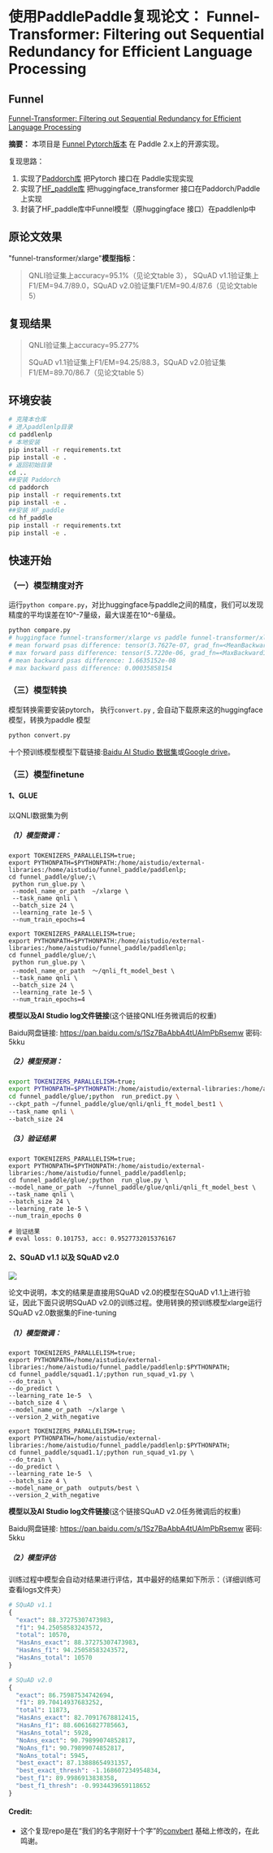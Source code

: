 # 使用PaddlePaddle复现论文： Funnel-Transformer: Filtering out Sequential Redundancy for Efficient Language Processing
## Funnel

[Funnel-Transformer: Filtering out Sequential Redundancy for Efficient Language Processing](https://arxiv.org/pdf/2006.03236.pdf)

**摘要：**
本项目是 [Funnel Pytorch版本](https://github.com/huggingface/transformers/tree/master/src/transformers/models/funnel)  在 Paddle 2.x上的开源实现。

复现思路：
1. 实现了[Paddorch库](https://github.com/zzz2010/paddorch) 把Pytorch 接口在 Paddle实现实现
2. 实现了[HF_paddle库](https://gitee.com/littledesk/hf_transformers_paddle) 把huggingface_transformer 接口在Paddorch/Paddle上实现
3. 封装了HF_paddle库中Funnel模型（原huggingface 接口）在paddlenlp中


## 原论文效果
"funnel-transformer/xlarge"**模型指标**：

> QNLI验证集上accuracy=95.1%（见论文table 3），
> SQuAD v1.1验证集上F1/EM=94.7/89.0，SQuAD v2.0验证集F1/EM=90.4/87.6（见论文table 5）

##  复现结果

> QNLI验证集上accuracy=95.277%
>
> SQuAD v1.1验证集上F1/EM=94.25/88.3，SQuAD v2.0验证集F1/EM=89.70/86.7（见论文table 5）



## 环境安装

```bash
# 克隆本仓库
# 进入paddlenlp目录
cd paddlenlp
# 本地安装
pip install -r requirements.txt
pip install -e .
# 返回初始目录
cd ..
##安装 Paddorch
cd paddorch
pip install -r requirements.txt
pip install -e .
##安装 HF_paddle
cd hf_paddle
pip install -r requirements.txt
pip install -e .

```

## 快速开始

### （一）模型精度对齐
运行`python compare.py`，对比huggingface与paddle之间的精度，我们可以发现精度的平均误差在10^-7量级，最大误差在10^-6量级。
```python
python compare.py
# huggingface funnel-transformer/xlarge vs paddle funnel-transformer/xlarge
# mean forward psas difference: tensor(3.7627e-07, grad_fn=<MeanBackward0>)
# max forward pass difference: tensor(5.7220e-06, grad_fn=<MaxBackward1>)
# mean backward psas difference: 1.6635152e-08
# max backward pass difference: 0.00035858154
```
### （三）模型转换
模型转换需要安装pytorch， 执行`convert.py` , 会自动下载原来这的huggingface 模型，转换为paddle 模型
```python
python convert.py
```

十个预训练模型模型下载链接:[Baidu AI Studio 数据集](https://aistudio.baidu.com/aistudio/datasetdetail/105023)或[Google drive](https://drive.google.com/drive/folders/1eo2Jq0xDd7qO_9-N5lf42WsqQSi7i9aS?usp=sharing)。


### （三）模型finetune

#### 1、GLUE
以QNLI数据集为例

##### （1）模型微调：

```shell
export TOKENIZERS_PARALLELISM=true;
export PYTHONPATH=$PYTHONPATH:/home/aistudio/external-libraries:/home/aistudio/funnel_paddle/paddlenlp; 
cd funnel_paddle/glue/;\
 python run_glue.py \
 --model_name_or_path  ~/xlarge \
 --task_name qnli \
 --batch_size 24 \
 --learning_rate 1e-5 \
 --num_train_epochs=4
```

```shell
export TOKENIZERS_PARALLELISM=true;
export PYTHONPATH=$PYTHONPATH:/home/aistudio/external-libraries:/home/aistudio/funnel_paddle/paddlenlp; 
cd funnel_paddle/glue/;\
 python run_glue.py \
 --model_name_or_path  ～/qnli_ft_model_best \
 --task_name qnli \
 --batch_size 24 \
 --learning_rate 1e-5 \
 --num_train_epochs=4
```
**模型以及AI Studio log文件链接**(这个链接QNLI任务微调后的权重)

Baidu网盘链接: https://pan.baidu.com/s/1Sz7BaAbbA4tUAlmPbRsemw  密码: 5kku


##### （2）模型预测：
```bash
export TOKENIZERS_PARALLELISM=true;
export PYTHONPATH=$PYTHONPATH:/home/aistudio/external-libraries:/home/aistudio/funnel_paddle/paddlenlp; 
cd funnel_paddle/glue/;python  run_predict.py \
--ckpt_path ~/funnel_paddle/glue/qnli/qnli_ft_model_best1 \
--task_name qnli \
--batch_size 24
```

##### （3）验证结果

```shell
export TOKENIZERS_PARALLELISM=true;
export PYTHONPATH=$PYTHONPATH:/home/aistudio/external-libraries:/home/aistudio/funnel_paddle/paddlenlp; 
cd funnel_paddle/glue/;python  run_glue.py \
--model_name_or_path  ~/funnel_paddle/glue/qnli/qnli_ft_model_best \
--task_name qnli \
--batch_size 24 \
--learning_rate 1e-5 \
--num_train_epochs 0

# 验证结果
# eval loss: 0.101753, acc: 0.9527732015376167
```

#### 2、SQuAD v1.1 以及 SQuAD v2.0

![](figure/squad.png)

论文中说明，本文的结果是直接用SQuAD v2.0的模型在SQuAD v1.1上进行验证，因此下面只说明SQuAD v2.0的训练过程。使用转换的预训练模型xlarge运行SQuAD v2.0数据集的Fine-tuning

##### （1）模型微调：

```shell
export TOKENIZERS_PARALLELISM=true;
export PYTHONPATH=/home/aistudio/external-libraries:/home/aistudio/funnel_paddle/paddlenlp:$PYTHONPATH; 
cd funnel_paddle/squad1.1/;python run_squad_v1.py \
--do_train \
--do_predict \
--learning_rate 1e-5  \
--batch_size 4 \
--model_name_or_path  ~/xlarge \
--version_2_with_negative
```

```shell
export TOKENIZERS_PARALLELISM=true;
export PYTHONPATH=/home/aistudio/external-libraries:/home/aistudio/funnel_paddle/paddlenlp:$PYTHONPATH; 
cd funnel_paddle/squad1.1/;python run_squad_v1.py \
--do_train \
--do_predict \
--learning_rate 1e-5  \
--batch_size 4 \
--model_name_or_path  outputs/best \
--version_2_with_negative
```

**模型以及AI Studio log文件链接**(这个链接SQuAD v2.0任务微调后的权重)

Baidu网盘链接: https://pan.baidu.com/s/1Sz7BaAbbA4tUAlmPbRsemw  密码: 5kku

##### （2）模型评估

训练过程中模型会自动对结果进行评估，其中最好的结果如下所示：（详细训练可查看logs文件夹）

```python
# SQuAD v1.1
{
  "exact": 88.37275307473983,
  "f1": 94.25058583243572,
  "total": 10570,
  "HasAns_exact": 88.37275307473983,
  "HasAns_f1": 94.25058583243572,
  "HasAns_total": 10570
}

# SQuAD v2.0
{
  "exact": 86.75987534742694,
  "f1": 89.70414937683252,
  "total": 11873,
  "HasAns_exact": 82.70917678812415,
  "HasAns_f1": 88.60616827785663,
  "HasAns_total": 5928,
  "NoAns_exact": 90.79899074852817,
  "NoAns_f1": 90.79899074852817,
  "NoAns_total": 5945,
  "best_exact": 87.13888654931357,
  "best_exact_thresh": -1.168607234954834,
  "best_f1": 89.9986913838358,
  "best_f1_thresh": -0.9934439659118652
}
```


#### Credit:
- 这个复现repo是在“我们的名字刚好十个字”的[convbert](https://github.com/JunnYu/paddle_convbert) 基础上修改的，在此鸣谢。 